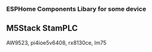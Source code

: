 ### ESPHome Components Libary for some device  

## M5Stack StamPLC
AW9523, pi4ioe5v6408, rx8130ce, lm75  

